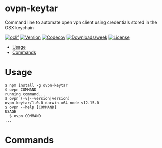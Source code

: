 ovpn-keytar
===========

Command line to automate open vpn client using credentials stored in the OSX keychain

[![oclif](https://img.shields.io/badge/cli-oclif-brightgreen.svg)](https://oclif.io)
[![Version](https://img.shields.io/npm/v/ovpn-keytar.svg)](https://npmjs.org/package/ovpn-keytar)
[![Codecov](https://codecov.io/gh/duncward/ovpn-keytar/branch/master/graph/badge.svg)](https://codecov.io/gh/duncward/ovpn-keytar)
[![Downloads/week](https://img.shields.io/npm/dw/ovpn-keytar.svg)](https://npmjs.org/package/ovpn-keytar)
[![License](https://img.shields.io/npm/l/ovpn-keytar.svg)](https://github.com/duncward/ovpn-keytar/blob/master/package.json)

<!-- toc -->
* [Usage](#usage)
* [Commands](#commands)
<!-- tocstop -->
# Usage
<!-- usage -->
```sh-session
$ npm install -g ovpn-keytar
$ ovpn COMMAND
running command...
$ ovpn (-v|--version|version)
ovpn-keytar/1.0.0 darwin-x64 node-v12.15.0
$ ovpn --help [COMMAND]
USAGE
  $ ovpn COMMAND
...
```
<!-- usagestop -->
# Commands
<!-- commands -->

<!-- commandsstop -->
